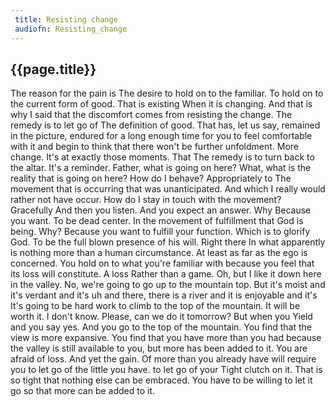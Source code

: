 ```yaml
---
 title: Resisting change
 audiofn: Resisting_change
---
```


## {{page.title}}

The reason for the pain is The desire to hold on to the familiar. To
hold on to the current form of good. That is existing When it is
changing. And that is why I said that the discomfort comes from
resisting the change. The remedy is to let go of The definition of good.
That has, let us say, remained in the picture, endured for a long enough
time for you to feel comfortable with it and begin to think that there
won't be further unfoldment. More change. It's at exactly those moments.
That The remedy is to turn back to the altar. It's a reminder. Father,
what is going on here? What, what is the reality that is going on here?
How do I behave? Appropriately to The movement that is occurring that
was unanticipated. And which I really would rather not have occur. How
do I stay in touch with the movement? Gracefully And then you listen.
And you expect an answer. Why Because you want. To be dead center. In
the movement of fulfillment that God is being. Why? Because you want to
fulfill your function. Which is to glorify God. To be the full blown
presence of his will. Right there In what apparently is nothing more
than a human circumstance. At least as far as the ego is concerned. You
hold on to what you're familiar with because you feel that its loss will
constitute. A loss Rather than a game. Oh, but I like it down here in
the valley. No, we're going to go up to the mountain top. But it's moist
and it's verdant and it's uh and there, there is a river and it is
enjoyable and it's It's going to be hard work to climb to the top of the
mountain. It will be worth it. I don't know. Please, can we do it
tomorrow? But when you Yield and you say yes. And you go to the top of
the mountain. You find that the view is more expansive. You find that
you have more than you had because the valley is still available to you,
but more has been added to it. You are afraid of loss. And yet the gain.
Of more than you already have will require you to let go of the little
you have. to let go of your Tight clutch on it. That is so tight that
nothing else can be embraced. You have to be willing to let it go so
that more can be added to it.

